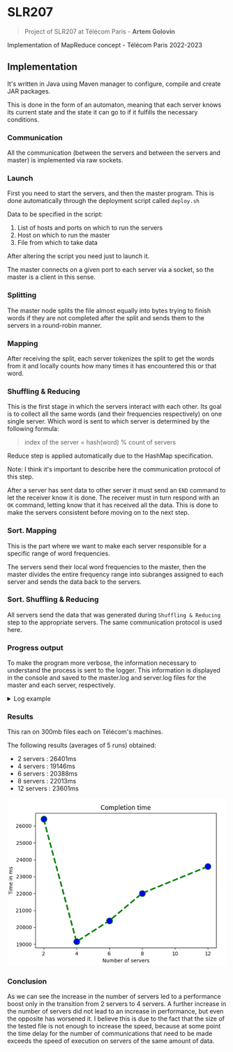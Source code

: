 # SLR207

> Project of SLR207 at Télécom Paris - **Artem Golovin**

Implementation of MapReduce concept - Télécom Paris 2022-2023

## Implementation

It's written in Java using Maven manager to configure, compile and create JAR packages.

This is done in the form of an automaton, meaning that each server knows its current state and the state it can go to if it fulfills the necessary conditions.

### Communication

All the communication (between the servers and between the servers and master) is implemented via raw sockets.

### Launch

First you need to start the servers, and then the master program. This is done automatically through the deployment script called ``deploy.sh``

Data to be specified in the script:
1. List of hosts and ports on which to run the servers
2. Host on which to run the master
3. File from which to take data

After altering the script you need just to launch it.

The master connects on a given port to each server via a socket, so the master is a client in this sense.

### Splitting

The master node splits the file almost equally into bytes trying to finish words if they are not completed after the split and sends them to the servers in a round-robin manner.

### Mapping

After receiving the split, each server tokenizes the split to get the words from it and locally counts how many times it has encountered this or that word.

### Shuffling & Reducing

This is the first stage in which the servers interact with each other. Its goal is to collect all the same words (and their frequencies respectively) on one single server. Which word is sent to which server is determined by the following formula:

> index of the server = hash(word) % count of servers

Reduce step is applied automatically due to the HashMap specification.

Note:
I think it's important to describe here the communication protocol of this step.

After a server has sent data to other server it must send an ``END`` command to let the receiver know it is done. The receiver must in turn respond with an ``OK`` command, letting know that it has received all the data. This is done to make the servers consistent before moving on to the next step.

### Sort. Mapping

This is the part where we want to make each server responsible for a specific range of word frequencies.

The servers send their local word frequencies to the master, then the master divides the entire frequency range into subranges assigned to each server and sends the data back to the servers.

### Sort. Shuffling & Reducing

All servers send the data that was generated during ``Shuffling & Reducing`` step to the appropriate servers. The same communication protocol is used here.

### Progress output

To make the program more verbose, the information necessary to understand the process is sent to the logger. This information is displayed in the console and saved to the master.log and server.log files for the master and each server, respectively.

<details>
  <summary>Log example</summary>

  ```
1::com.src.client.ClientProgram::main::03-07-2023 16:13:29.470 : -path=/cal/commoncrawl/CC-MAIN-20230320175948-20230320205948-00274.warc.wet -s=tp-3a209-04:10335;tp-3a209-05:10335
1::com.src.client.ClientProgram::main::03-07-2023 16:13:29.620 : Starting client program...
1::com.src.client.ClientProgram::main::03-07-2023 16:13:29.621 : File path: /cal/commoncrawl/CC-MAIN-20230320175948-20230320205948-00274.warc.wet
1::com.src.client.ClientProgram::main::03-07-2023 16:13:29.641 : Processing the following addresses:
tp-3a209-04:10335
tp-3a209-05:10335
1::com.src.client.ClientProgram::main::03-07-2023 16:13:29.641 : Starting a handler for tp-3a209-04 on port 10335
1::com.src.server.Server::start::03-07-2023 16:13:29.688 :  : Waiting for the master
1::com.src.client.ClientProgram::main::03-07-2023 16:13:29.692 : Starting a handler for tp-3a209-05 on port 10335
1::com.src.client.ClientProgram::main::03-07-2023 16:13:29.694 : Starting the master
1::com.src.client.ClientProgram::main::03-07-2023 16:13:29.694 : Starting StopWatcher...
1::com.src.server.Server::start::03-07-2023 16:13:29.697 :  : Waiting for the master
1::com.src.server.Server::start::03-07-2023 16:13:29.727 :  : From master: INITIALIZE
1::com.src.server.Server::start::03-07-2023 16:13:29.728 :  : From master: -a=tp-3a209-04:10335 -s=tp-3a209-05:10335;tp-3a209-04:10335
1::com.src.server.Server::start::03-07-2023 16:13:29.729 :  : From master: INITIALIZE
1::com.src.server.Server::start::03-07-2023 16:13:29.730 :  : From master: -a=tp-3a209-05:10335 -s=tp-3a209-05:10335;tp-3a209-04:10335
1::com.src.server.Server::start::03-07-2023 16:13:29.735 : tp-3a209-04:10335 : Waiting for the master
1::com.src.server.Server::start::03-07-2023 16:13:29.736 : tp-3a209-05:10335 : Waiting for the master
1::com.src.server.Server::start::03-07-2023 16:13:29.735 : tp-3a209-04:10335 : From master: MAPPING
1::com.src.server.Server::start::03-07-2023 16:13:29.737 : tp-3a209-05:10335 : From master: MAPPING
1::com.src.server.Server::start::03-07-2023 16:13:33.702 : tp-3a209-05:10335 : Bytes to get : 175331217
1::com.src.server.Server::start::03-07-2023 16:13:39.584 : tp-3a209-04:10335 : Bytes to get : 175331216
1::com.src.server.Server::start::03-07-2023 16:13:44.322 : tp-3a209-05:10335 : Waiting for the master
1::com.src.server.Server::start::03-07-2023 16:13:44.324 : tp-3a209-05:10335 : From master: SHUFFLING
1::com.src.server.Server::start::03-07-2023 16:13:44.592 : tp-3a209-04:10335 : Waiting for the master
1::com.src.server.Server::start::03-07-2023 16:13:44.592 : tp-3a209-04:10335 : From master: SHUFFLING
13::com.src.server.Server::lambda$createHandler$8::03-07-2023 16:13:47.935 : tp-3a209-05:10335 : Reply OK to tp-3a209-04:10335
1::com.src.server.Server::start::03-07-2023 16:13:48.454 : tp-3a209-04:10335 : Waiting for the master
13::com.src.server.Server::lambda$createHandler$8::03-07-2023 16:13:48.454 : tp-3a209-04:10335 : Reply OK to tp-3a209-05:10335
1::com.src.server.Server::start::03-07-2023 16:13:48.454 : tp-3a209-04:10335 : From master: SORT_MAPPING
1::com.src.server.Server::start::03-07-2023 16:13:48.457 : tp-3a209-05:10335 : Waiting for the master
1::com.src.server.Server::start::03-07-2023 16:13:48.457 : tp-3a209-05:10335 : From master: SORT_MAPPING
1::com.src.server.Server::start::03-07-2023 16:13:48.656 : tp-3a209-04:10335 : Waiting for the master
1::com.src.server.Server::start::03-07-2023 16:13:48.656 : tp-3a209-04:10335 : From master: SORT_SHUFFLING
1::com.src.server.Server::start::03-07-2023 16:13:48.657 : tp-3a209-05:10335 : Waiting for the master
1::com.src.server.Server::start::03-07-2023 16:13:48.658 : tp-3a209-05:10335 : From master: SORT_SHUFFLING
1::com.src.client.MasterClient::start::03-07-2023 16:13:48.659 : master : The following ranging (server=frequency threshold) was calculated:
1::com.src.client.MasterClient::lambda$start$3::03-07-2023 16:13:48.660 : master: tp-3a209-05:10335=1770
1::com.src.client.MasterClient::lambda$start$3::03-07-2023 16:13:48.660 : master: tp-3a209-04:10335=443147
13::com.src.server.Server::lambda$createHandler$8::03-07-2023 16:13:49.688 : tp-3a209-05:10335 : Reply OK to tp-3a209-04:10335
1::com.src.server.Server::start::03-07-2023 16:13:49.694 : tp-3a209-04:10335 : Waiting for the master
13::com.src.server.Server::lambda$createHandler$8::03-07-2023 16:13:49.694 : tp-3a209-04:10335 : Reply OK to tp-3a209-05:10335
1::com.src.server.Server::start::03-07-2023 16:13:49.695 : tp-3a209-04:10335 : From master: QUIT
1::com.src.server.Server::start::03-07-2023 16:13:49.695 : tp-3a209-04:10335 : Stopping server program...
1::com.src.server.Server::start::03-07-2023 16:13:49.697 : tp-3a209-05:10335 : Waiting for the master
1::com.src.server.Server::start::03-07-2023 16:13:49.697 : tp-3a209-05:10335 : From master: QUIT
1::com.src.server.Server::start::03-07-2023 16:13:49.697 : tp-3a209-05:10335 : Stopping server program...
1::com.src.server.Server::start::03-07-2023 16:13:49.696 : tp-3a209-04:10335 : Server programm stopped.
1::com.src.server.Server::start::03-07-2023 16:13:49.698 : tp-3a209-05:10335 : Server programm stopped.
1::com.src.client.ClientProgram::main::03-07-2023 16:13:49.723 : Stopping client program...
1::com.src.client.ClientProgram::main::03-07-2023 16:13:49.724 : Client program stopped.
1::com.src.client.ClientProgram::main::03-07-2023 16:13:49.725 : Total time : 25629ms
  ```
</details>

### Results

This ran on 300mb files each on Télécom's machines.

The following results (averages of 5 runs) obtained:

- 2 servers : 26401ms
- 4 servers : 19146ms
- 6 servers : 20388ms
- 8 servers : 22013ms
- 12 servers : 23601ms

![plot](./plot.png)

### Conclusion

As we can see the increase in the number of servers led to a performance boost only in the transition from 2 servers to 4 servers. A further increase in the number of servers did not lead to an increase in performance, but even the opposite has worsened it. I believe this is due to the fact that the size of the tested file is not enough to increase the speed, because at some point the time delay for the number of communications that need to be made exceeds the speed of execution on servers of the same amount of data.